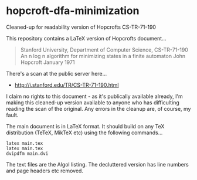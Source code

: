 # hopcroft-dfa-minimization
Cleaned-up for readability version of Hopcrofts CS-TR-71-190

This repository contains a LaTeX version of Hopcrofts document...

> Stanford University, Department of Computer Science, CS-TR-71-190
> An n log n algorithm for minimizing states in a finite automaton
> John Hopcroft
> January 1971

There's a scan at the public server here...

- http://i.stanford.edu/TR/CS-TR-71-190.html

I claim no rights to this document - as it's publically available already, I'm
making this cleaned-up version available to anyone who has difficulting reading
the scan of the original. Any errors in the cleanup are, of course, my fault.

The main document is in LaTeX format. It should build on any TeX distribution
(TeTeX, MikTeX etc) using the following commands...

    latex main.tex
    latex main.tex
    dvipdfm main.dvi

The text files are the Algol listing. The decluttered version has line numbers
and page headers etc removed.

